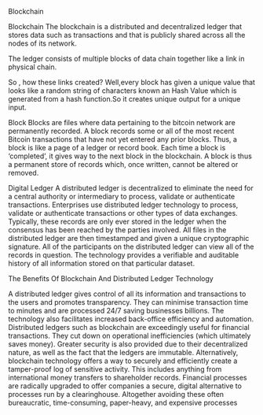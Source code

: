 Blockchain

Blockchain The blockchain is a distributed and decentralized ledger that stores data such as transactions and that is publicly shared across all the nodes of its network. 
 
The ledger consists of multiple blocks of data chain together like a link in physical chain. 
 
 
So , how  these links created? Well,every block has given a unique value that looks like a random string of characters known an Hash Value which is generated from a hash function.So it creates unique output for a unique input. 
 
Block 
Blocks are files where data pertaining to the​ ​bitcoin network are permanently recorded. A block records some or all of the most recent Bitcoin transactions that have not yet entered any prior blocks. Thus, a block is like a page of a ledger or record book. Each time a block is ‘completed’, it gives way to the next block in the​ ​blockchain. A block is thus a permanent store of records which, once written, cannot be altered or removed. 
 
 
Digital Ledger
A distributed ledger is decentralized to eliminate the need for a central authority or intermediary to process, validate or authenticate transactions. Enterprises use distributed ledger technology to process, validate or authenticate transactions or other types of data exchanges. Typically, these records are only ever stored in the ledger when the consensus has been reached by the parties involved. All files in the distributed ledger are then timestamped and given a unique cryptographic signature. All of the participants on the distributed ledger can view all of the records in question. The technology provides a verifiable and auditable history of all information stored on that particular dataset. 
 
 
 
 
The Benefits Of Blockchain And Distributed Ledger Technology 

A distributed ledger gives control of all its information and transactions to the users and promotes transparency. They can minimise transaction time to minutes and are processed 24/7 saving businesses billions. The technology also facilitates increased back-office efficiency and automation. 
Distributed ledgers such as blockchain are exceedingly useful for financial transactions. They cut down on operational inefficiencies (which ultimately saves money). Greater security is also provided due to their decentralized nature, as well as the fact that the ledgers are immutable. 
Alternatively, blockchain technology offers a way to securely and efficiently create a tamper-proof log of sensitive activity. This includes anything from international money transfers to shareholder records. Financial processes are radically upgraded to offer companies a secure, digital alternative to processes run by a clearinghouse. Altogether avoiding these often bureaucratic, time-consuming, paper-heavy, and expensive processes
